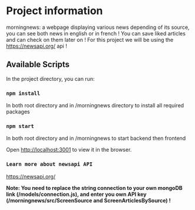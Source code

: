 # Project information

morningnews: a webpage displaying various news depending of its source, you can see both news in english or in french !
    You can save liked articles and can check on them later on !
    For this project we will be using the https://newsapi.org/ api !

## Available Scripts

In the project directory, you can run:

### `npm install`

In both root directory and in /morningnews directory to install all required packages

### `npm start`

In both root directory and in /morningnews to start backend then frontend

Open [http://localhost:3001](http://localhost:3001) to view it in the browser.

### `Learn more about newsapi API`

https://newsapi.org/

**Note: You need to replace the string connection to your own mongoDB link (/models/connection.js), and enter you own API key (/morningnews/src/ScreenSource and ScreenArticlesBySource) !**
